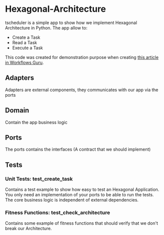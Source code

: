 # Hexagonal-Architecture

tscheduler is a simple app to show how we implement Hexagonal Architecture in Python.
The app allow to:
- Create a Task
- Read a Task
- Execute a Task

This code was created for demonstration purpose when creating [this article in Workflows Guru](workflows.guru/resources/hexagonal-architecture-implemented-in-python).

## Adapters

Adapters are external components, they communicates with our app via the ports

## Domain

Contain the app business logic

## Ports

The ports contains the interfaces (A contract that we should implement)


## Tests


### Unit Tests: test_create_task

Contains a test example to show how easy to test an Hexagonal Application. You only need an
implementation of your ports to be able to run the tests. The core business logic is independent of external dependencies.

### Fitness Functions: test_check_architecture

Contains some example of fitness functions that should verify that we don't break our Architecture. 